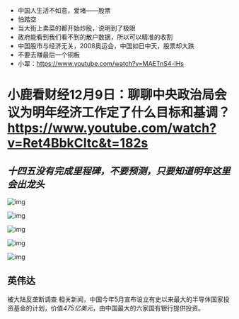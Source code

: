 * 中国人生活不如意，爱堵——股票
* 怕踏空
* 当大街上卖菜的都开始炒股，说明到了极限
* 政府能看到我们看不到的散户数据，所以可以精准的收割
* 中国股市与经济无关，2008奥运会，中国如日中天，股票却大跌
* 不要去赚最后一个铜板
* 小翠：https://www.youtube.com/watch?v=MAETnS4-lHs

# 小鹿看财经12月9日：聊聊中央政治局会议为明年经济工作定了什么目标和基调？https://www.youtube.com/watch?v=Ret4BbkCItc&t=182s

## *十四五没有完成里程碑，不要预测，只要知道明年这里会出龙头*

![img](images/image-20241210114319711.webp)

![img](images/image-20241210103453589.webp)

![img](images/image-20241210105036356.webp)

![img](images/image-20241210105058444.webp)

![img](images/image-20241210105050220.webp)

## 英伟达

被大陆反垄断调查 相关新闻，中国今年5月宣布设立有史以来最大的半导体国家投资基金的计划，价值*475亿美元*，由中国最大的六家国有银行提供投资。